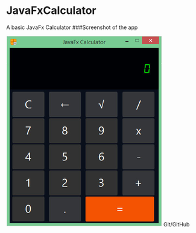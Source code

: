 # JavaFxCalculator
A basic JavaFx Calculator
###Screenshot of the app


![alt tag](https://github.com/Tahsin716/JavaFxCalculator/blob/master/src/ScreenShots/Untitled-2.jpg)
Git/GitHub

